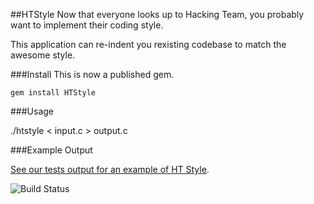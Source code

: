##HTStyle
Now that everyone looks up to Hacking Team, you probably want to implement their coding style.

This application can re-indent you rexisting codebase to match the awesome style.

###Install
This is now a published gem.

    gem install HTStyle

###Usage

./htstyle < input.c > output.c

###Example Output

[See our tests output for an example of HT Style](https://github.com/technion/htstyle/blob/master/spec/example_output.c).

![Build Status](https://travis-ci.org/technion/htstyle.svg)
